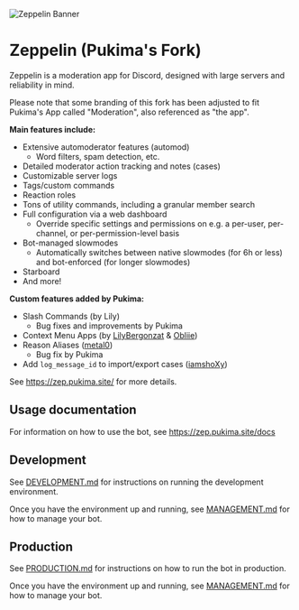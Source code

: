 ![Zeppelin Banner](assets/zepbanner.png)
# Zeppelin (Pukima's Fork)
Zeppelin is a moderation app for Discord, designed with large servers and reliability in mind.

Please note that some branding of this fork has been adjusted to fit Pukima's App called "Moderation", also referenced as "the app".

**Main features include:**
- Extensive automoderator features (automod)
  - Word filters, spam detection, etc.
- Detailed moderator action tracking and notes (cases)
- Customizable server logs
- Tags/custom commands
- Reaction roles
- Tons of utility commands, including a granular member search
- Full configuration via a web dashboard
  - Override specific settings and permissions on e.g. a per-user, per-channel, or per-permission-level basis
- Bot-managed slowmodes
  - Automatically switches between native slowmodes (for 6h or less) and bot-enforced (for longer slowmodes)
- Starboard
- And more!

**Custom features added by Pukima:**
- Slash Commands (by Lily)
  - Bug fixes and improvements by Pukima
- Context Menu Apps (by [LilyBergonzat](https://github.com/ZeppelinBot/Zeppelin/pull/455) & [Obliie](https://github.com/ZeppelinBot/Zeppelin/pull/421))
- Reason Aliases ([metal0](https://github.com/ZeppelinBot/Zeppelin/pull/390))
  - Bug fix by Pukima
- Add `log_message_id` to import/export cases ([iamshoXy](https://github.com/ZeppelinBot/Zeppelin/pull/403))

See https://zep.pukima.site/ for more details.

## Usage documentation
For information on how to use the bot, see https://zep.pukima.site/docs

## Development
See [DEVELOPMENT.md](./DEVELOPMENT.md) for instructions on running the development environment.

Once you have the environment up and running, see [MANAGEMENT.md](./MANAGEMENT.md) for how to manage your bot.

## Production
See [PRODUCTION.md](./PRODUCTION.md) for instructions on how to run the bot in production.

Once you have the environment up and running, see [MANAGEMENT.md](./MANAGEMENT.md) for how to manage your bot.
